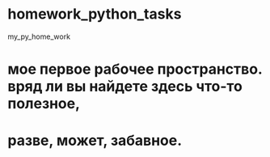# homework_python_tasks
my_py_home_work
# мое первое рабочее пространство. вряд ли вы найдете здесь что-то полезное,
# разве, может, забавное. 
